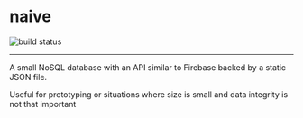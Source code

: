 # naive

![build status](https://api.travis-ci.org/nvandoorn/naive.svg?branch=master "Build Status")

---

A small NoSQL database with an API similar to Firebase backed by a static JSON file.

Useful for prototyping or situations where size is small and data integrity is not that important

